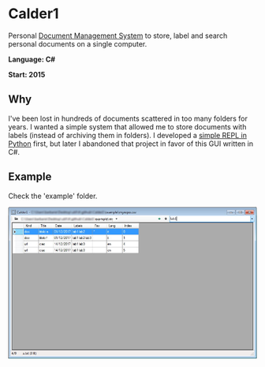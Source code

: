 # Calder1
Personal [Document Management System](https://en.wikipedia.org/wiki/Document_management_system) to store, label and search personal documents on a single computer. 

**Language: C#**

**Start: 2015**

## Why
I've been lost in hundreds of documents scattered in too many folders for years. I wanted a simple system that allowed me to store documents with labels (instead of archiving them in folders). I developed a [simple REPL in Python](https://github.com/mattbrepo/Dcm) first, but later I abandoned that project in favor of this GUI written in C#. 

## Example

Check the 'example' folder.

![Example](/images/example.jpg)
